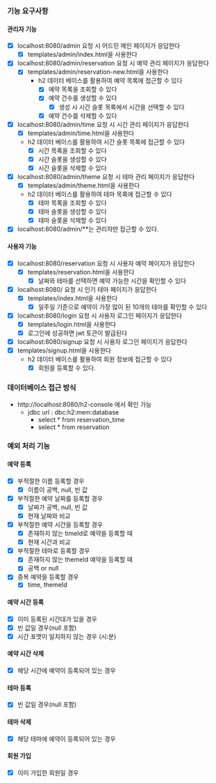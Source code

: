 ### 기능 요구사항

#### 관리자 기능

- [x] localhost:8080/admin 요청 시 어드민 메인 페이지가 응답한다
    - [x] templates/admin/index.html을 사용한다

- [x] localhost:8080/admin/reservation 요청 시 예약 관리 페이지가 응답한다
    - [x] templates/admin/reservation-new.html을 사용한다
        - h2 데이터 베이스를 활용하여 예약 목록에 접근할 수 있다
            - [x] 예약 목록을 조회할 수 있다
            - [x] 예약 건수를 생성할 수 있다
                - [x] 생성 시 시간 슬롯 목록에서 시간을 선택할 수 있다
            - [x] 예약 건수를 삭제할 수 있다

- [x] localhost:8080/admin/time 요청 시 시간 관리 페이지가 응답한다
    - [x] templates/admin/time.html을 사용한다
    - h2 데이터 베이스를 활용하여 시간 슬롯 목록에 접근할 수 있다
        - [x] 시간 목록을 조회할 수 있다
        - [x] 시간 슬롯을 생성할 수 있다
        - [x] 시간 슬롯을 삭제할 수 있다

- [x] localhost:8080/admin/theme 요청 시 테마 관리 페이지가 응답한다
    - [x] templates/admin/theme.html을 사용한다
    - h2 데이터 베이스를 활용하여 테마 목록에 접근할 수 있다
        - [x] 테마 목록을 조회할 수 있다
        - [x] 테마 슬롯을 생성할 수 있다
        - [x] 테마 슬롯을 삭제할 수 있다

- [x] localhost:8080/admin/**는 관리자만 접근할 수 있다.

#### 사용자 기능

- [x] localhost:8080/reservation 요청 시 사용자 예약 페이지가 응답한다
    - [x] templates/reservation.html을 사용한다
        - [x] 날짜와 테마를 선택하면 예약 가능한 시간을 확인할 수 있다

- [x] localhost:8080/ 요청 시 인기 테마 페이지가 응답한다
    - [x] templates/index.html을 사용한다
        - [x] 일주일 기준으로 예약이 가장 많이 된 10개의 테마를 확인할 수 있다

- [x] localhost:8080/login 요청 시 사용자 로그인 페이지가 응답한다
    - [x] templates/login.html을 사용한다
    - [x] 로그인에 성공하면 jwt 토큰이 발급된다

- [x] localhost:8080/signup 요청 시 사용자 로그인 페이지가 응답한다
- [x] templates/signup.html을 사용한다
    - h2 데이터 베이스를 활용하여 회원 정보에 접근할 수 있다
        - [x] 회원을 등록할 수 있다.

### 데이터베이스 접근 방식

- http://localhost:8080/h2-console 에서 확인 가능
    - jdbc url : dbc:h2:mem:database
        - select * from reservation_time
        - select * from reservation

### 예외 처리 기능

#### 예약 등록

- [x] 부적절한 이름 등록할 경우
    - [x] 이름이 공백, null, 빈 값
- [x] 부적절한 예약 날짜를 등록할 경우
    - [x] 날짜가 공백, null, 빈 값
    - [x] 현재 날짜와 비교
- [x] 부적절한 예약 시간을 등록할 경우
    - [x] 존재하지 않는 timeId로 예약을 등록할 때
    - [x] 현재 시간과 비교
- [x] 부적절한 테마로 등록할 경우
    - [x] 존재하지 않는 themeId 예약을 등록할 때
    - [x] 공백 or null
- [x] 중복 예약을 등록할 경우
    - [x] time, themeId

#### 예약 시간 등록

- [x] 이미 등록된 시간대가 있을 경우
- [x] 빈 값일 경우(null 포함)
- [x] 시간 포맷이 일치하지 않는 경우 (시:분)

#### 예약 시간 삭제

- [x] 해당 시간에 예약이 등록되어 있는 경우

#### 테마 등록

- [x] 빈 값일 경우(null 포함)

#### 테마 삭제

- [x] 해당 테마에 예약이 등록되어 있는 경우

#### 회원 가입

- [x] 이미 가입한 회원일 경우